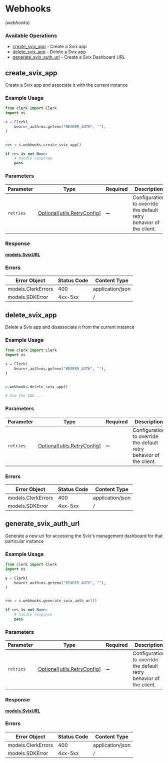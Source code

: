 # Webhooks
(*webhooks*)

### Available Operations

* [create_svix_app](#create_svix_app) - Create a Svix app
* [delete_svix_app](#delete_svix_app) - Delete a Svix app
* [generate_svix_auth_url](#generate_svix_auth_url) - Create a Svix Dashboard URL

## create_svix_app

Create a Svix app and associate it with the current instance

### Example Usage

```python
from clerk import Clerk
import os

s = Clerk(
    bearer_auth=os.getenv("BEARER_AUTH", ""),
)


res = s.webhooks.create_svix_app()

if res is not None:
    # handle response
    pass

```

### Parameters

| Parameter                                                           | Type                                                                | Required                                                            | Description                                                         |
| ------------------------------------------------------------------- | ------------------------------------------------------------------- | ------------------------------------------------------------------- | ------------------------------------------------------------------- |
| `retries`                                                           | [Optional[utils.RetryConfig]](../../models/utils/retryconfig.md)    | :heavy_minus_sign:                                                  | Configuration to override the default retry behavior of the client. |


### Response

**[models.SvixURL](../../models/svixurl.md)**
### Errors

| Error Object       | Status Code        | Content Type       |
| ------------------ | ------------------ | ------------------ |
| models.ClerkErrors | 400                | application/json   |
| models.SDKError    | 4xx-5xx            | */*                |

## delete_svix_app

Delete a Svix app and disassociate it from the current instance

### Example Usage

```python
from clerk import Clerk
import os

s = Clerk(
    bearer_auth=os.getenv("BEARER_AUTH", ""),
)


s.webhooks.delete_svix_app()

# Use the SDK ...

```

### Parameters

| Parameter                                                           | Type                                                                | Required                                                            | Description                                                         |
| ------------------------------------------------------------------- | ------------------------------------------------------------------- | ------------------------------------------------------------------- | ------------------------------------------------------------------- |
| `retries`                                                           | [Optional[utils.RetryConfig]](../../models/utils/retryconfig.md)    | :heavy_minus_sign:                                                  | Configuration to override the default retry behavior of the client. |

### Errors

| Error Object       | Status Code        | Content Type       |
| ------------------ | ------------------ | ------------------ |
| models.ClerkErrors | 400                | application/json   |
| models.SDKError    | 4xx-5xx            | */*                |

## generate_svix_auth_url

Generate a new url for accessing the Svix's management dashboard for that particular instance

### Example Usage

```python
from clerk import Clerk
import os

s = Clerk(
    bearer_auth=os.getenv("BEARER_AUTH", ""),
)


res = s.webhooks.generate_svix_auth_url()

if res is not None:
    # handle response
    pass

```

### Parameters

| Parameter                                                           | Type                                                                | Required                                                            | Description                                                         |
| ------------------------------------------------------------------- | ------------------------------------------------------------------- | ------------------------------------------------------------------- | ------------------------------------------------------------------- |
| `retries`                                                           | [Optional[utils.RetryConfig]](../../models/utils/retryconfig.md)    | :heavy_minus_sign:                                                  | Configuration to override the default retry behavior of the client. |


### Response

**[models.SvixURL](../../models/svixurl.md)**
### Errors

| Error Object       | Status Code        | Content Type       |
| ------------------ | ------------------ | ------------------ |
| models.ClerkErrors | 400                | application/json   |
| models.SDKError    | 4xx-5xx            | */*                |
